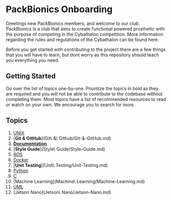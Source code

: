 # PackBionics Onboarding

Greetings new PackBionics members, and welcome to our club. PackBionics is a club that aims to create functional powered prosthetic with the purpose of competing in the Cybathalon competition. More information regarding the rules and regulations of the Cybathalon can be found here.

Before you get started with contributing to the project there are a few things that you will have to learn, but dont worry as this repository should teach you everything you need.

## Getting Started
Go over the list of topics one-by-one. Prioritize the topics in bold as they are required and you will not be able to contribute to the codebase without completing them. Most topics have a list of recommended resources to read or watch on your own. We encourage you to search for more.

## Topics
1. [UNIX](UNIX/UNIX.md)
2. [**Git & GitHub**](Git\ \&\ Github/Git-&-GitHub.md)
3. [**Documentation**](Documentation/Documentation.md)
4. [**Style Guide**](Style\ Guide/Style-Guide.md)
5. [ROS](ROS/ROS.md)
6. [Docker](Docker/Docker.md)
7. [**Unit Testing**](Unit\ Testing/Unit-Testing.md)
8. [Python](Python/Python.md)
9. [C](C/C.md)
10. [Machine Learning](Machine\ Learning/Machine-Learning.md)
11. [UML](UML/UML.md)
12. [Jetson Nano](Jetson\ Nano/Jetson-Nano.md)
